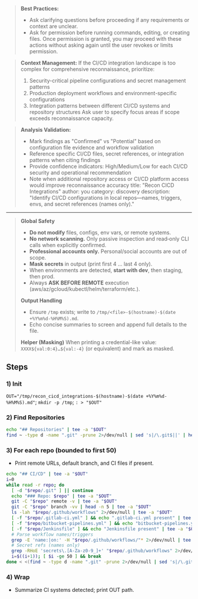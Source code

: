 > **Best Practices:**
> - Ask clarifying questions before proceeding if any requirements or context are unclear.
> - Ask for permission before running commands, editing, or creating files. Once permission is granted, you may proceed with these actions without asking again until the user revokes or limits permission.

> **Context Management:**
> If the CI/CD integration landscape is too complex for comprehensive reconnaissance, prioritize:
> 1. Security-critical pipeline configurations and secret management patterns
> 2. Production deployment workflows and environment-specific configurations
> 3. Integration patterns between different CI/CD systems and repository structures
> Ask user to specify focus areas if scope exceeds reconnaissance capacity.

> **Analysis Validation:**
> - Mark findings as "Confirmed" vs "Potential" based on configuration file evidence and workflow validation
> - Reference specific CI/CD files, secret references, or integration patterns when citing findings
> - Provide confidence indicators: High/Medium/Low for each CI/CD security and operational recommendation
> - Note when additional repository access or CI/CD platform access would improve reconnaissance accuracy
title: "Recon CICD Integrations"
author: you
category: discovery
description: "Identify CI/CD configurations in local repos—names, triggers, envs, and secret references (names only)."
---


> **Global Safety**
> - **Do not modify** files, configs, env vars, or remote systems.
> - **No network scanning.** Only passive inspection and read‑only CLI calls when explicitly confirmed.
> - **Professional accounts only.** Personal/social accounts are out of scope.
> - **Mask secrets** in output (print first 4 … last 4 only).
> - When environments are detected, **start with dev**, then staging, then prod.
> - Always **ASK BEFORE REMOTE** execution (aws/az/gcloud/kubectl/helm/terraform/etc.).
>
> **Output Handling**
> - Ensure `/tmp` exists; write to `/tmp/<file>-$(hostname)-$(date +%Y%m%d-%H%M%S).md`.
> - Echo concise summaries to screen and append full details to the file.
>
> **Helper (Masking)**
> When printing a credential-like value: `XXXX${val:0:4}…${val:-4}` (or equivalent) and mark as masked.


## Steps

### 1) Init
`OUT="/tmp/recon_cicd_integrations-$(hostname)-$(date +%Y%m%d-%H%M%S).md"`; `mkdir -p /tmp`; `: > "$OUT"`

### 2) Find Repositories
```bash
echo "## Repositories" | tee -a "$OUT"
find ~ -type d -name ".git" -prune 2>/dev/null | sed 's|/\.git$||' | head -n 300 | tee -a "$OUT"
```

### 3) For each repo (bounded to first 50)
- Print remote URLs, default branch, and CI files if present.
```bash
echo "## CI/CD" | tee -a "$OUT"
i=0
while read -r repo; do
  [ -d "$repo/.git" ] || continue
  echo "### Repo: $repo" | tee -a "$OUT"
  git -C "$repo" remote -v | tee -a "$OUT"
  git -C "$repo" branch -vv | head -n 5 | tee -a "$OUT"
  ls -lah "$repo/.github/workflows" 2>/dev/null | tee -a "$OUT"
  [ -f "$repo/.gitlab-ci.yml" ] && echo ".gitlab-ci.yml present" | tee -a "$OUT"
  [ -f "$repo/bitbucket-pipelines.yml" ] && echo "bitbucket-pipelines.yml present" | tee -a "$OUT"
  [ -f "$repo/Jenkinsfile" ] && echo "Jenkinsfile present" | tee -a "$OUT"
  # Parse workflow names/triggers
  grep -E 'name:|on:' -H "$repo/.github/workflows/"* 2>/dev/null | tee -a "$OUT"
  # Secret refs (names only)
  grep -RHoE 'secrets\.[A-Za-z0-9_]+' "$repo/.github/workflows" 2>/dev/null | sort -u | tee -a "$OUT"
  i=$((i+1)); [ $i -ge 50 ] && break
done < <(find ~ -type d -name ".git" -prune 2>/dev/null | sed 's|/\.git$||' | head -n 300)
```

### 4) Wrap
- Summarize CI systems detected; print OUT path.
